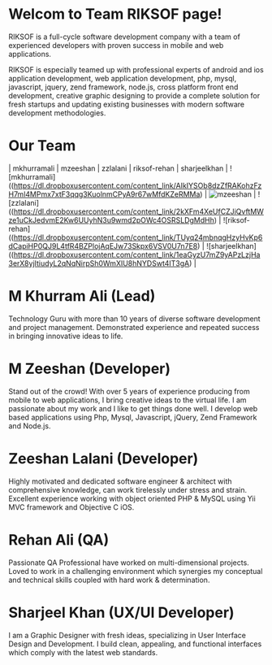 
Welcom to Team RIKSOF page!
================

RIKSOF is a full-cycle software development company with a team of experienced developers with proven success in mobile and web applications.

RIKSOF is especially teamed up with professional experts of android and ios application development, web application development, php, mysql, javascript, jquery, zend framework, node.js, cross platform front end development, creative graphic designing to provide a complete solution for fresh startups and updating existing businesses with modern software development methodologies.

Our Team
===========================

| mkhurramali | mzeeshan | zzlalani | riksof-rehan | sharjeelkhan |
![mkhurramali]((https://dl.dropboxusercontent.com/content_link/AIkIYSOb8dzZfRAKohzFzH7ml4MPmx7xtF3qqg3KuolnmCPyA9r67wMfdKZeRMMa) | ![mzeeshan](https://dl.dropboxusercontent.com/content_link/IQHZQKGC7fRktoXj7hy0ouTP4KbXsZ3GORpgcWIG3iQUhBc8TANpGMi6Ox71Ll45) | ![zzlalani]((https://dl.dropboxusercontent.com/content_link/2kXFm4XeUfCZJiQvftMWze1uCkJedvmE2Kw6UUyhN3u9wmd2pOWc4OSRSLDgMdHh) | ![riksof-rehan]((https://dl.dropboxusercontent.com/content_link/TUyq24mbnqgHzyHvKp6dCapiHP0QJ9L4tfR4BZPlojAqEJw73Skpx6VSV0U7n7E8) |
![sharjeelkhan]((https://dl.dropboxusercontent.com/content_link/1eaGyzU7mZ9yAPzLzjHa3erX8yjItiudyL2qNqNirpSh0WmXIU8hNYDSwt4IT3gA) |

M Khurram Ali (Lead)
=======
Technology Guru with more than 10 years of diverse software development and project management. Demonstrated experience and repeated success in bringing innovative ideas to life.

M Zeeshan (Developer)
=======
Stand out of the crowd! With over 5 years of experience producing from mobile to web applications, I bring creative ideas to the virtual life. I am passionate about my work and I like to get things done well. I develop web based applications using Php, Mysql, Javascript, jQuery, Zend Framework and Node.js.

Zeeshan Lalani (Developer)
=======
Highly motivated and dedicated software engineer & architect with comprehensive knowledge, can work tirelessly under stress and strain. Excellent experience working with object oriented PHP & MySQL using Yii MVC framework and Objective C iOS.

Rehan Ali (QA)
=======
Passionate QA Professional have worked on multi-dimensional projects. Loved to work in a challenging environment which synergies my conceptual and technical skills coupled with hard work & determination.

Sharjeel Khan (UX/UI Developer)
=======
I am a Graphic Designer with fresh ideas, specializing in User Interface Design and Development. I build clean, appealing, and functional interfaces which comply with the latest web standards.
